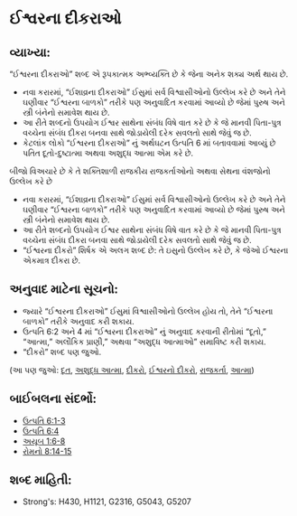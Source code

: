 # ઈશ્વરના દીકરાઓ 

## વ્યાખ્યા: 

“ઈશ્વરના દીકરાઓ” શબ્દ એ રૂપકાત્મક અભ્વ્યક્તિ છે કે જેના અનેક શક્ય અર્થ થાય છે.

* નવા કરારમાં, “ઈશાવ્રના દીકરાઓ” ઈસુમાં સર્વ વિશ્વાસીઓનો ઉલ્લેખ કરે છે અને તેને ઘણીવાર “ઈશ્વરના બાળકો” તરીકે પણ અનુવાદિત કરવામાં આવ્યો છે જેમાં પુરુષ અને સ્ત્રી બંનેનો સમાવેશ થાય છે.
* આ રીતે શબ્દનો ઉપયોગ ઈશ્વર સાથેના સંબંધ વિષે વાત કરે છે કે જે માનવી પિતા-પુત્ર વચ્ચેના સંબંધ દીકરા બનવા સાથે જોડાયેલી દરેક સવલતો સાથે જેવું જ છે.
* કેટલાંક લોકો “ઈશ્વરના દીકરાઓ” નું અર્થઘટન ઉત્પતિ 6 માં બતાવવામાં આવ્યું છે પતિત દૂતો-દુષ્ટાત્મા અથવા અશુદ્ધ આત્મા એમ કરે છે.

બીજો વિઅચારે છે કે તે શક્તિશાળી રાજકીય રાજકર્તાઓનો અથવા સેથના વંશજોનો ઉલ્લેખ કરે છે

* નવા કરારમાં, “ઈશાવ્રના દીકરાઓ” ઈસુમાં સર્વ વિશ્વાસીઓનો ઉલ્લેખ કરે છે અને તેને ઘણીવાર “ઈશ્વરના બાળકો” તરીકે પણ અનુવાદિત કરવામાં આવ્યો છે જેમાં પુરુષ અને સ્ત્રી બંનેનો સમાવેશ થાય છે.
* આ રીતે શબ્દનો ઉપયોગ ઈશ્વર સાથેના સંબંધ વિષે વાત કરે છે કે જે માનવી પિતા-પુત્ર વચ્ચેના સંબંધ દીકરા બનવા સાથે જોડાયેલી દરેક સવલતો સાથે જેવું જ છે.
* “ઈશ્વરના દીકરો” શિર્ષક એ અલગ શબ્દ છે: તે ઇસુનો ઉલ્લેખ કરે છે, કે જેઓ ઈશ્વરના એકમાત્ર દીકરા છે.

## અનુવાદ માટેના સૂચનો: 

* જ્યારે “ઈશ્વરના દીકરાઓ” ઈસુમાં વિશ્વાસીઓનો ઉલ્લેખ હોય તો, તેને “ઈશ્વરના બાળકો” તરીકે અનુવાદ કરી શકાય.
* ઉત્પતિ 6:2 અને 4 માં “ઈશ્વરના દીકરાઓ” નું અનુવાદ કરવાની રીતોમાં “દૂતો,” “આત્મા,” અલૌકિક પ્રાણી,” અથવા “અશુદ્ધ આત્માઓ” સમાવિષ્ટ કરી શકાય.
* “દીકરો” શબ્દ પણ જુઓ.

(આ પણ જુઓ: [દૂત](../kt/angel.md), [અશુદ્ધ આત્મા](../kt/demon.md), [દીકરો](../kt/son.md), [ઈશ્વરનો દીકરો](../kt/sonofgod.md), [રાજકર્તા](../other/ruler.md), [આત્મા](../kt/spirit.md))

## બાઈબલના સંદર્ભો: 

* [ઉત્પતિ 6:1-3](rc://gu/tn/help/gen/06/01)
* [ઉત્પતિ 6:4](rc://gu/tn/help/gen/06/04)
* [અયૂબ 1:6-8](rc://gu/tn/help/job/01/06)
* [રોમનો 8:14-15](rc://gu/tn/help/rom/08/14)

## શબ્દ માહિતી: 

* Strong's: H430, H1121, G2316, G5043, G5207

